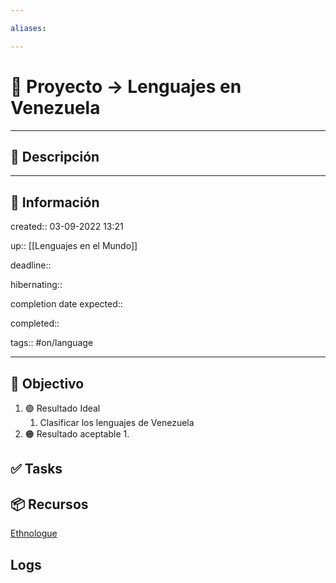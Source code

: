 ```yaml
---

aliases: 

---
```


# 🚀 Proyecto -> Lenguajes en Venezuela

___

## 🧾 Descripción



---

## 📢 Información

created::  03-09-2022 13:21

up:: [[Lenguajes en el Mundo]]

deadline::

hibernating::

completion date expected::

completed::

tags:: #on/language 

___

## 🎯 Objectivo

1. 🟢 Resultado Ideal
	1. Clasificar los lenguajes de Venezuela
2. 🟠 Resultado aceptable
	1.

## ✅ Tasks


## 📦 Recursos
[Ethnologue](https://www.ethnologue.com/country/VE)

## Logs
